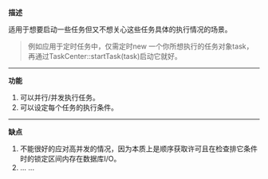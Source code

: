 **描述**

适用于想要启动一些任务但又不想关心这些任务具体的执行情况的场景。

> 例如应用于定时任务中，仅需定时new 一个你所想执行的任务对象task，再通过TaskCenter::startTask(task)启动它就好。

---

**功能**

1. 可以并行/并发执行任务。
2. 可以设定每个任务的执行条件。

---

**缺点**

1. 不能很好的应对高并发的情况，因为本质上是顺序获取许可且在检查排它条件时的锁定区间内存在数据库I/O。
2. ... ...

